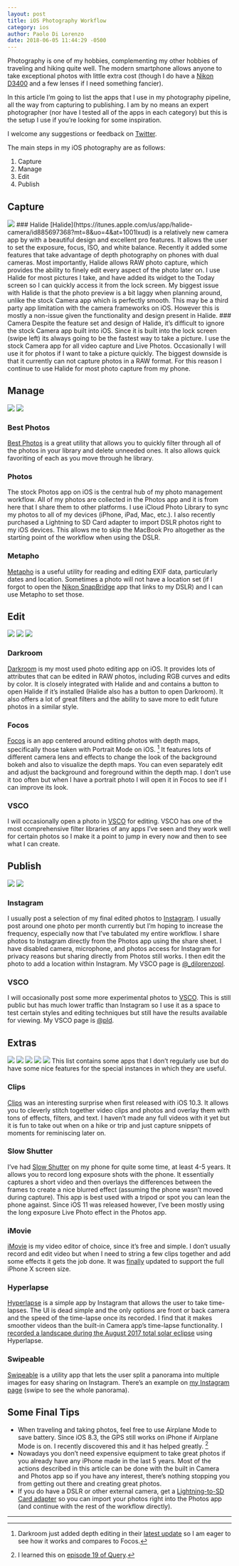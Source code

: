 ```yaml
---
layout: post
title: iOS Photography Workflow
category: ios
author: Paolo Di Lorenzo
date: 2018-06-05 11:44:29 -0500
---
```


Photography is one of my hobbies, complementing my other hobbies of traveling and hiking quite well. The modern smartphone allows anyone to take exceptional photos with little extra cost (though I do have a [Nikon D3400](https://www.nikonusa.com/en/nikon-products/product/dslr-cameras/d3400.html) and a few lenses if I need something fancier).

In this article I’m going to list the apps that I use in my photography pipeline, all the way from capturing to publishing. I am by no means an expert photographer (nor have I tested all of the apps in each category) but this is the setup I use if you’re looking for some inspiration.

I welcome any suggestions or feedback on [Twitter]({{site.author_twitter}}).

The main steps in my iOS photography are as follows:
1. Capture
2. Manage
3. Edit
4. Publish


## Capture
<img src="{{site.url}}/images/ios-photo-workflow-halide.png">
### Halide
[Halide](https://itunes.apple.com/us/app/halide-camera/id885697368?mt=8&uo=4&at=1001lxud) is a relatively new camera app by with a beautiful design and excellent pro features. It allows the user to set the exposure, focus, ISO, and white balance. Recently it added some features that take advantage of depth photography on phones with dual cameras. Most importantly, Halide allows RAW photo capture, which provides the ability to finely edit every aspect of the photo later on. I use Halide for most pictures I take, and have added its widget to the Today screen so I can quickly access it from the lock screen. My biggest issue with Halide is that the photo preview is a bit laggy when planning around, unlike the stock Camera app which is perfectly smooth. This may be a third party app limitation with the camera frameworks on iOS. However this is mostly a non-issue given the functionality and design present in Halide.
### Camera
Despite the feature set and design of Halide, it’s difficult to ignore the stock Camera app built into iOS. Since it is built into the lock screen (swipe left) its always going to be the fastest way to take a picture. I use the stock Camera app for all video capture and Live Photos. Occasionally I will use it for photos if I want to take a picture quickly. The biggest downside is that it currently can not capture photos in a RAW format. For this reason I continue to use Halide for most photo capture from my phone. 


## Manage
<img src="{{site.url}}/images/ios-photo-workflow-bestphotos.png"> <img src="{{site.url}}/images/ios-photo-workflow-metapho.png">
### Best Photos
[Best Photos](https://itunes.apple.com/us/app/bestphotos/id1168605247?mt=8&uo=4&at=1001lxud) is a great utility that allows you to quickly filter through all of the photos in your library and delete unneeded ones. It also allows quick favoriting of each as you move through he library. 
### Photos
The stock Photos app on iOS is the central hub of my photo management workflow. All of my photos are collected in the Photos app and it is from here that I share them to other platforms. I use iCloud Photo Library to sync my photos to all of my devices (iPhone, iPad, Mac, etc.). I also recently purchased a Lightning to SD Card adapter to import DSLR photos right to my iOS devices. This allows me to skip the MacBook Pro altogether as the starting point of the workflow when using the DSLR.
### Metapho
[Metapho](https://itunes.apple.com/us/app/metapho/id914457352?mt=8&uo=4&at=1001lxud) is a useful utility for reading and editing EXIF data, particularly dates and location. Sometimes a photo will not have a location set (if I forgot to open the [Nikon SnapBridge](https://itunes.apple.com/us/app/snapbridge/id1121563450?mt=8&uo=4&at=1001lxud) app that links to my DSLR) and I can use Metapho to set those.


## Edit
<img src="{{site.url}}/images/ios-photo-workflow-darkroom.png"> <img src="{{site.url}}/images/ios-photo-workflow-focos.png"> <img src="{{site.url}}/images/ios-photo-workflow-vsco.png">
### Darkroom
[Darkroom](https://itunes.apple.com/us/app/darkroom-photo-editor/id953286746?mt=8&uo=4&at=1001lxud) is my most used photo editing app on iOS. It provides lots of attributes that can be edited in RAW photos, including RGB curves and edits by color. It is closely integrated with Halide and and contains a button to open Halide if it’s installed (Halide also has a button to open Darkroom). It also offers a lot of great filters and the ability to save more to edit future photos in a similar style. 
### Focos
[Focos](https://itunes.apple.com/us/app/focos/id1274938524?mt=8&uo=4&at=1001lxud) is an app centered around editing photos with depth maps, specifically those taken with Portrait Mode on iOS. [^1] It features lots of different camera lens and effects to change the look of the background bokeh and also to visualize the depth maps. You can even separately edit and adjust the background and foreground within the depth map. I don’t use it too often but when I have a portrait photo I will open it in Focos to see if I can improve its look.
### VSCO
I will occasionally open a photo in [VSCO](https://itunes.apple.com/us/app/vsco/id588013838?mt=8&uo=4&at=1001lxud) for editing. VSCO has one of the most comprehensive filter libraries of any apps I’ve seen and they work well for certain photos so I make it a point to jump in every now and then to see what I can create.


## Publish
<img src="{{site.url}}/images/ios-photo-workflow-instagram.png"> <img src="{{site.url}}/images/ios-photo-workflow-vsco.png">
### Instagram
I usually post a selection of my final edited photos to [Instagram](https://itunes.apple.com/us/app/instagram/id389801252?mt=8&uo=4&at=1001lxud). I usually post around one photo per month currently but I’m hoping to increase the frequency, especially now that I’ve tabulated my entire workflow. I share photos to Instagram directly from the Photos app using the share sheet. I have disabled camera, microphone, and photos access for Instagram for privacy reasons but sharing directly from Photos still works. I then edit the photo to add a location within Instagram. My VSCO page is [@_dilorenzopl](https://instagr.am/_dilorenzopl).
### VSCO
I will occasionally post some more experimental photos to [VSCO](https://itunes.apple.com/us/app/vsco/id588013838?mt=8&uo=4&at=1001lxud). This is still public but has much lower traffic than Instagram so I use it as a space to test certain styles and editing techniques but still have the results available for viewing. My VSCO page is [@pld](https://vsco.co/pld).


## Extras
<img src="{{site.url}}/images/ios-photo-workflow-clips.png"> <img src="{{site.url}}/images/ios-photo-workflow-slow-shutter.png"> <img src="{{site.url}}/images/ios-photo-workflow-hyperlapse.png"> <img src="{{site.url}}/images/ios-photo-workflow-imovie.png"> <img src="{{site.url}}/images/ios-photo-workflow-swipeable.png">
This list contains some apps that I don’t regularly use but do have some nice features for the special instances in which they are useful. 
### Clips
[Clips](https://itunes.apple.com/us/app/clips/id1212699939?mt=8&uo=4&at=1001lxud) was an interesting surprise when first released with iOS 10.3. It allows you to cleverly stitch together video clips and photos and overlay them with tons of effects, filters, and text. I haven’t made any full videos with it yet but it is fun to take out when on a hike or trip and just capture snippets of moments for reminiscing later on. 
### Slow Shutter
I’ve had [Slow Shutter](https://itunes.apple.com/us/app/slow-shutter-cam/id357404131?mt=8&uo=4&at=1001lxud) on my phone for quite some time, at least 4-5 years. It allows you to record long exposure shots with the phone. It essentially captures a short video and then overlays the differences between the frames to create a nice blurred effect (assuming the phone wasn’t moved during capture). This app is best used with a tripod or spot you can lean the phone against. Since iOS 11 was released however, I’ve been mostly using the long exposure Live Photo effect in the Photos app.
### iMovie
[iMovie](https://itunes.apple.com/us/app/imovie/id377298193?mt=8&uo=4&at=1001lxud) is my video editor of choice, since it’s free and simple. I don’t usually record and edit video but when I need to string a few clips together and add some effects it gets the job done. It was [finally](https://twitter.com/dilorenzopl/status/984543207634718722) updated to support the full iPhone X screen size.
### Hyperlapse
[Hyperlapse](https://itunes.apple.com/us/app/hyperlapse-from-instagram/id740146917?mt=8&uo=4&at=1001lxud) is a simple app by Instagram that allows the user to take time-lapses. The UI is dead simple and the only options are front or back camera and the speed of the time-lapse once its recorded. I find that it makes smoother videos than the built-in Camera app’s time-lapse functionality. I [recorded a landscape during the August 2017 total solar eclipse](https://instagram.com/p/BYE7GxHgBTa/) using Hyperlapse. 
### Swipeable
[Swipeable](https://itunes.apple.com/us/app/swipeable-instagram-panorama/id1209900326?mt=8&uo=4&at=1001lxud) is a utility app that lets the user split a panorama into multiple images for easy sharing on Instagram. There’s an example on [my Instagram page](https://instagram.com/p/BaUGpTtAndi/) (swipe to see the whole panorama).


## Some Final Tips
* When traveling and taking photos, feel free to use Airplane Mode to save battery. Since iOS 8.3, the GPS still works on iPhone if Airplane Mode is on. I recently discovered this and it has helped greatly. [^2]
* Nowadays you don’t need expensive equipment to take great photos if you already have any iPhone made in the last 5 years. Most of the actions described in this article can be done with the built in Camera and Photos app so if you have any interest, there’s nothing stopping you from getting out there and creating great photos.
* If you do have a DSLR or other external camera, get a [Lightning-to-SD Card adapter](https://www.amazon.com/dp/B0744JB6KR) so you can import your photos right into the Photos app (and continue with the rest of the workflow directly).

---
[^1]: Darkroom just added depth editing in their [latest update](https://itunes.apple.com/us/app/darkroom-photo-editor/id953286746?mt=8) so I am eager to see how it works and compares to Focos.
[^2]: I learned this on [episode 19 of Query](https://www.relay.fm/query/19).